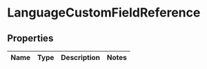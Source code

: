 
# LanguageCustomFieldReference

## Properties
Name | Type | Description | Notes
------------ | ------------- | ------------- | -------------



